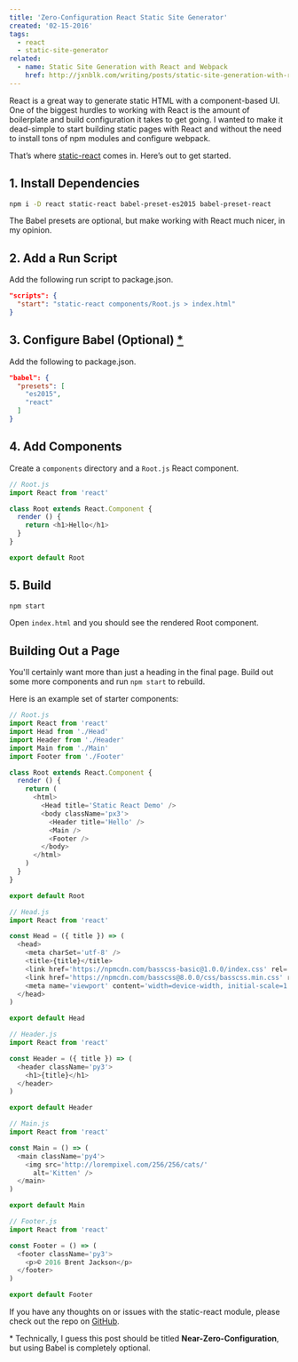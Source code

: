 ```yaml
---
title: 'Zero-Configuration React Static Site Generator'
created: '02-15-2016'
tags:
  - react
  - static-site-generator
related:
  - name: Static Site Generation with React and Webpack
    href: http://jxnblk.com/writing/posts/static-site-generation-with-react-and-webpack/
---
```


React is a great way to generate static HTML with a component-based UI.
One of the biggest hurdles to working with React is the amount of boilerplate and build configuration it takes to get going.
I wanted to make it dead-simple to start building static pages with React
and without the need to install tons of npm modules and configure webpack.

That’s where [static-react](https://github.com/jxnblk/static-react) comes in. Here’s out to get started.

## 1. Install Dependencies

```sh
npm i -D react static-react babel-preset-es2015 babel-preset-react
```

The Babel presets are optional, but make working with React much nicer, in my opinion.

## 2. Add a Run Script

Add the following run script to package.json.

```json
"scripts": {
  "start": "static-react components/Root.js > index.html"
}
```

## 3. Configure Babel (Optional) [*](#1)

Add the following to package.json.

```json
"babel": {
  "presets": [
    "es2015",
    "react"
  ]
}
```

## 4. Add Components

Create a `components` directory and a `Root.js` React component.

```js
// Root.js
import React from 'react'

class Root extends React.Component {
  render () {
    return <h1>Hello</h1>
  }
}

export default Root
```

## 5. Build

```sh
npm start
```

Open `index.html` and you should see the rendered Root component.

## Building Out a Page

You'll certainly want more than just a heading in the final page.
Build out some more components and run `npm start` to rebuild.

Here is an example set of starter components:

```js
// Root.js
import React from 'react'
import Head from './Head'
import Header from './Header'
import Main from './Main'
import Footer from './Footer'

class Root extends React.Component {
  render () {
    return (
      <html>
        <Head title='Static React Demo' />
        <body className='px3'>
          <Header title='Hello' />
          <Main />
          <Footer />
        </body>
      </html>
    )
  }
}

export default Root
```

```js
// Head.js
import React from 'react'

const Head = ({ title }) => (
  <head>
    <meta charSet='utf-8' />
    <title>{title}</title>
    <link href='https://npmcdn.com/basscss-basic@1.0.0/index.css' rel='stylesheet' />
    <link href='https://npmcdn.com/basscss@8.0.0/css/basscss.min.css' rel='stylesheet' />
    <meta name='viewport' content='width=device-width, initial-scale=1' />
  </head>
)

export default Head
```

```js
// Header.js
import React from 'react'

const Header = ({ title }) => (
  <header className='py3'>
    <h1>{title}</h1>
  </header>
)

export default Header
```

```js
// Main.js
import React from 'react'

const Main = () => (
  <main className='py4'>
    <img src='http://lorempixel.com/256/256/cats/'
      alt='Kitten' />
  </main>
)

export default Main
```

```js
// Footer.js
import React from 'react'

const Footer = () => (
  <footer className='py3'>
    <p>© 2016 Brent Jackson</p>
  </footer>
)

export default Footer
```

If you have any thoughts on or issues with the static-react module, please check out the repo on [GitHub](https://github.com/jxnblk/static-react).


<p id="1" class="mt3 italic">
  * Technically, I guess this post should be titled <b>Near-Zero-Configuration</b>, but using Babel is completely optional.
</p>

